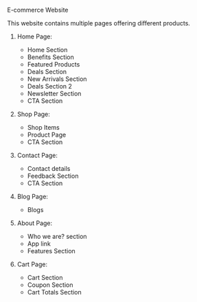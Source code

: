 E-commerce Website

This website contains multiple pages offering different products.
1. Home Page: 
   - Home Section
   - Benefits Section
   - Featured Products
   - Deals Section
   - New Arrivals Section
   - Deals Section 2
   - Newsletter Section
   - CTA Section

2. Shop Page:
   - Shop Items
   - Product Page
   - CTA Section
     
3. Contact Page:
   - Contact details
   - Feedback Section
   - CTA Section
    
4. Blog Page:
   - Blogs
     
5. About Page:
   - Who we are? section
   - App link
   - Features Section
     
7. Cart Page:
   - Cart Section
   - Coupon Section
   - Cart Totals Section
